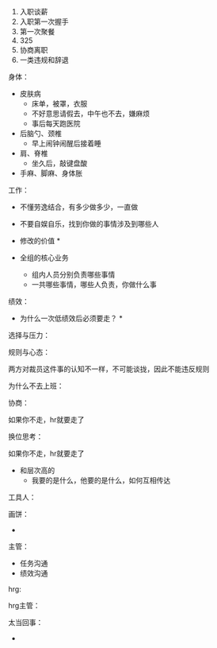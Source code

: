 1. 入职谈薪
2. 入职第一次握手
3. 第一次聚餐
4. 325
5. 协商离职
6. 一类违规和辞退



身体：

* 皮肤病
  * 床单，被罩，衣服
  * 不好意思请假去，中午也不去，嫌麻烦
  * 事后每天跑医院
* 后脑勺、颈椎
  * 早上闹钟闹醒后接着睡
* 肩、脊椎
  * 坐久后，敲键盘酸
* 手麻、脚麻、身体胀

工作：

* 不懂劳逸结合，有多少做多少，一直做
* 不要自娱自乐，找到你做的事情涉及到哪些人
* 修改的价值
  * 


* 全组的核心业务
  * 组内人员分别负责哪些事情
  * 一共哪些事情，哪些人负责，你做什么事

绩效：

* 为什么一次低绩效后必须要走？
  * 

选择与压力：



规则与心态：

两方对裁员这件事的认知不一样，不可能谈拢，因此不能违反规则

为什么不去上班：



协商：

如果你不走，hr就要走了



换位思考：

如果你不走，hr就要走了

* 和层次高的
  * 我要的是什么，他要的是什么，如何互相传达



工具人：



画饼：

* 

主管：

* 任务沟通
* 绩效沟通

hrg:



hrg主管：



太当回事：

* 








